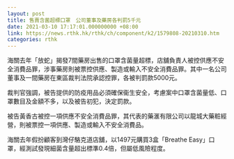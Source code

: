 ```yaml
---
layout: post
title: 售賣含菌超標口罩　公司董事及藥房各判罰5千元
date: 2021-03-10 17:17:01.000000000 +08:00
link: https://news.rthk.hk/rthk/ch/component/k2/1579808-20210310.htm
categories: rthk
---
```


海關去年「放蛇」揭發7間藥房出售的口罩含菌量超標，店舖負責人被控供應不安全消費品罪，涉事藥房則被票控供應、製造或輸入不安全消費品罪。其中一名公司董事及一間藥房在東區裁判法院承認控罪，各被判罰款5000元。

裁判官強調，被告提供的防疫用品必須確保衞生安全，考慮案中口罩含菌量低、口罩數目及金額不多，以及被告初犯，決定罰款。

被告黃香古被控一項供應不安全消費品罪，其代表的藥滙有限公司以龍城大藥粧經營，則被票控一項供應、製造或輸入不安全消費品。

海關去年假扮顧客到灣仔駱克道店舖，以1497元購買3盒「Breathe Easy」口罩，經測試發現細菌含量超出標準0.4倍，但屬低風險程度。
